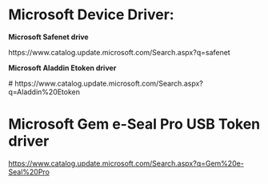 # Microsoft Device Driver: 

<p style="margin-left:0px;text-align:justify;"><b>Microsoft Safenet drive</b></p>
https://www.catalog.update.microsoft.com/Search.aspx?q=safenet
<p style="margin-left:0px;text-align:justify;"><b>Microsoft Aladdin Etoken driver</b></p>
# 
https://www.catalog.update.microsoft.com/Search.aspx?q=Aladdin%20Etoken

# Microsoft Gem e-Seal Pro USB Token driver 
https://www.catalog.update.microsoft.com/Search.aspx?q=Gem%20e-Seal%20Pro

